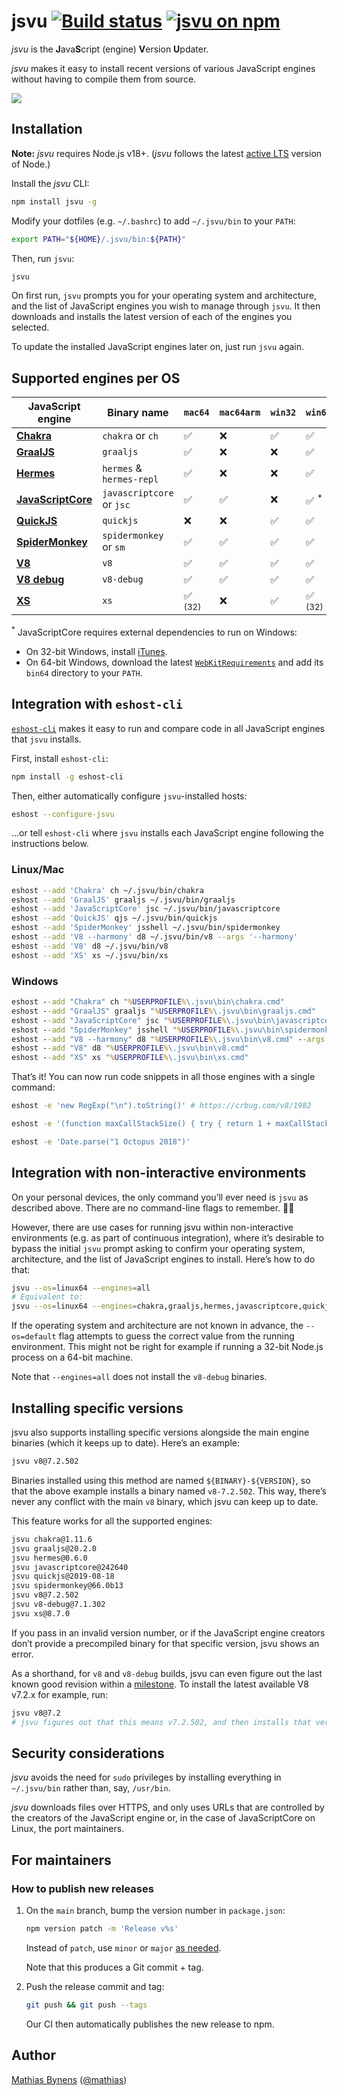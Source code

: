 # jsvu [![Build status](https://github.com/GoogleChromeLabs/jsvu/actions/workflows/main.yml/badge.svg)](https://github.com/GoogleChromeLabs/jsvu/actions/workflows/main.yml) [![jsvu on npm](https://img.shields.io/npm/v/jsvu)](https://www.npmjs.com/package/jsvu)

_jsvu_ is the <b>J</b>ava<b>S</b>cript (engine) <b>V</b>ersion <b>U</b>pdater.

_jsvu_ makes it easy to install recent versions of various JavaScript engines without having to compile them from source.

[![](screenshot.svg)](https://asciinema.org/a/rfS1M5ynKm1hGaBqJYJj0mGCi)

## Installation

**Note:** _jsvu_ requires Node.js v18+. (_jsvu_ follows the latest [active LTS](https://github.com/nodejs/Release#release-schedule) version of Node.)

Install the _jsvu_ CLI:

```sh
npm install jsvu -g
```

Modify your dotfiles (e.g. `~/.bashrc`) to add `~/.jsvu/bin` to your `PATH`:

```sh
export PATH="${HOME}/.jsvu/bin:${PATH}"
```

Then, run `jsvu`:

```sh
jsvu
```

On first run, `jsvu` prompts you for your operating system and architecture, and the list of JavaScript engines you wish to manage through `jsvu`. It then downloads and installs the latest version of each of the engines you selected.

To update the installed JavaScript engines later on, just run `jsvu` again.

## Supported engines per OS

| JavaScript engine         | Binary name               | `mac64`            | `mac64arm`     | `win32` | `win64`            | `linux32` | `linux64` |
| ------------------------- | ------------------------- | ------------------ | ----------- | ------- | ------------------ | --------- | --------- |
| [**Chakra**][ch]          | `chakra` or `ch`          | ✅                  | ❌           | ✅      | ✅                 | ❌        | ✅        |
| [**GraalJS**][graaljs]    | `graaljs`                 | ✅                  | ❌           | ❌      | ✅                 | ❌        | ✅        |
| [**Hermes**][hermes]      | `hermes` & `hermes-repl`  | ✅                  | ❌           | ❌      | ✅                 | ❌        | ✅        |
| [**JavaScriptCore**][jsc] | `javascriptcore` or `jsc` | ✅                  | ✅           | ❌      | ✅ <sup>\*</sup>   | ❌        | ✅        |
| [**QuickJS**][quickjs]    | `quickjs`                 | ❌                  | ❌           | ✅      | ✅                 | ✅        | ✅        |
| [**SpiderMonkey**][sm]    | `spidermonkey` or `sm`    | ✅                  | ✅           | ✅      | ✅                 | ✅        | ✅        |
| [**V8**][v8]              | `v8`                      | ✅                  | ✅           | ✅      | ✅                 | ✅        | ✅        |
| [**V8 debug**][v8]        | `v8-debug`                | ✅                  | ✅           | ✅      | ✅                 | ✅        | ✅        |
| [**XS**][xs]              | `xs`                      | ✅ <sup>(32)</sup>  | ❌           | ✅      | ✅ <sup>(32)</sup> | ✅        | ✅        |

<sup>\*</sup> JavaScriptCore requires external dependencies to run on Windows:
- On 32-bit Windows, install [iTunes](https://www.apple.com/itunes/download/).
- On 64-bit Windows, download the latest [`WebKitRequirements`](https://github.com/WebKitForWindows/WebKitRequirements/releases) and add its `bin64` directory to your `PATH`.

[ch]: https://github.com/Microsoft/ChakraCore/issues/2278#issuecomment-277301120
[graaljs]: https://github.com/oracle/graaljs
[hermes]: https://github.com/facebook/hermes/issues/17
[jsc]: https://bugs.webkit.org/show_bug.cgi?id=179945
[quickjs]: https://github.com/GoogleChromeLabs/jsvu/issues/73
[sm]: https://bugzilla.mozilla.org/show_bug.cgi?id=1336514
[v8]: https://bugs.chromium.org/p/chromium/issues/detail?id=936383
[xs]: https://github.com/Moddable-OpenSource/moddable-xst

## Integration with `eshost-cli`

[`eshost-cli`](https://github.com/bterlson/eshost-cli) makes it easy to run and compare code in all JavaScript engines that `jsvu` installs.

First, install `eshost-cli`:

```sh
npm install -g eshost-cli
```

Then, either automatically configure `jsvu`-installed hosts:

```sh
eshost --configure-jsvu
```

…or tell `eshost-cli` where `jsvu` installs each JavaScript engine following the instructions below.

### Linux/Mac

```sh
eshost --add 'Chakra' ch ~/.jsvu/bin/chakra
eshost --add 'GraalJS' graaljs ~/.jsvu/bin/graaljs
eshost --add 'JavaScriptCore' jsc ~/.jsvu/bin/javascriptcore
eshost --add 'QuickJS' qjs ~/.jsvu/bin/quickjs
eshost --add 'SpiderMonkey' jsshell ~/.jsvu/bin/spidermonkey
eshost --add 'V8 --harmony' d8 ~/.jsvu/bin/v8 --args '--harmony'
eshost --add 'V8' d8 ~/.jsvu/bin/v8
eshost --add 'XS' xs ~/.jsvu/bin/xs
```

### Windows

```bat
eshost --add "Chakra" ch "%USERPROFILE%\.jsvu\bin\chakra.cmd"
eshost --add "GraalJS" graaljs "%USERPROFILE%\.jsvu\bin\graaljs.cmd"
eshost --add "JavaScriptCore" jsc "%USERPROFILE%\.jsvu\bin\javascriptcore.cmd"
eshost --add "SpiderMonkey" jsshell "%USERPROFILE%\.jsvu\bin\spidermonkey.cmd"
eshost --add "V8 --harmony" d8 "%USERPROFILE%\.jsvu\bin\v8.cmd" --args "--harmony"
eshost --add "V8" d8 "%USERPROFILE%\.jsvu\bin\v8.cmd"
eshost --add "XS" xs "%USERPROFILE%\.jsvu\bin\xs.cmd"
```

That’s it! You can now run code snippets in all those engines with a single command:

```sh
eshost -e 'new RegExp("\n").toString()' # https://crbug.com/v8/1982

eshost -e '(function maxCallStackSize() { try { return 1 + maxCallStackSize(); } catch (_) { return 1; }}())'

eshost -e 'Date.parse("1 Octopus 2018")'
```

## Integration with non-interactive environments

On your personal devices, the only command you’ll ever need is `jsvu` as described above. There are no command-line flags to remember. 👋🏻

However, there are use cases for running jsvu within non-interactive environments (e.g. as part of continuous integration), where it’s desirable to bypass the initial `jsvu` prompt asking to confirm your operating system, architecture, and the list of JavaScript engines to install. Here’s how to do that:

```sh
jsvu --os=linux64 --engines=all
# Equivalent to:
jsvu --os=linux64 --engines=chakra,graaljs,hermes,javascriptcore,quickjs,spidermonkey,v8,xs
```

If the operating system and architecture are not known in advance, the `--os=default` flag attempts to guess the correct value from the running environment. This might not be right for example if running a 32-bit Node.js process on a 64-bit machine.

Note that `--engines=all` does not install the `v8-debug` binaries.

## Installing specific versions

jsvu also supports installing specific versions alongside the main engine binaries (which it keeps up to date). Here’s an example:

```sh
jsvu v8@7.2.502
```

Binaries installed using this method are named `${BINARY}-${VERSION}`, so that the above example installs a binary named `v8-7.2.502`. This way, there’s never any conflict with the main `v8` binary, which jsvu can keep up to date.

This feature works for all the supported engines:

```sh
jsvu chakra@1.11.6
jsvu graaljs@20.2.0
jsvu hermes@0.6.0
jsvu javascriptcore@242640
jsvu quickjs@2019-08-18
jsvu spidermonkey@66.0b13
jsvu v8@7.2.502
jsvu v8-debug@7.1.302
jsvu xs@8.7.0
```

If you pass in an invalid version number, or if the JavaScript engine creators don’t provide a precompiled binary for that specific version, jsvu shows an error.

As a shorthand, for `v8` and `v8-debug` builds, jsvu can even figure out the last known good revision within a [milestone](https://v8.dev/docs/version-numbers). To install the latest available V8 v7.2.x for example, run:

```sh
jsvu v8@7.2
# jsvu figures out that this means v7.2.502, and then installs that version.
```

## Security considerations

_jsvu_ avoids the need for `sudo` privileges by installing everything in `~/.jsvu/bin` rather than, say, `/usr/bin`.

_jsvu_ downloads files over HTTPS, and only uses URLs that are controlled by the creators of the JavaScript engine or, in the case of JavaScriptCore on Linux, the port maintainers.

## For maintainers

### How to publish new releases

1. On the `main` branch, bump the version number in `package.json`:

    ```sh
    npm version patch -m 'Release v%s'
    ```

    Instead of `patch`, use `minor` or `major` [as needed](https://semver.org/).

    Note that this produces a Git commit + tag.

1. Push the release commit and tag:

    ```sh
    git push && git push --tags
    ```

    Our CI then automatically publishes the new release to npm.

## Author

[Mathias Bynens](https://mathiasbynens.be/) ([@mathias](https://twitter.com/mathias))
